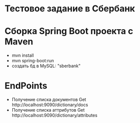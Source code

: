 # Тестовое задание в Сбербанк

# Сборка Spring Boot проекта с Maven
- mvn install
- mvn spring-boot:run
- создать бд в MySQL: "sberbank"

# EndPoints
- Получение списка документов Get http://localhost:9090/dictionary/docs
- Получение списка аттрибутов Get http://localhost:9090/dictionary/attributes
